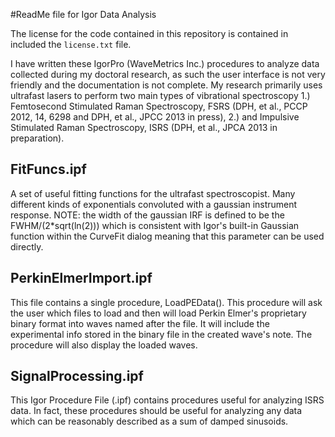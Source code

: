 #ReadMe file for Igor Data Analysis

The license for the code contained in this repository is contained in included the `license.txt` file.

I have written these IgorPro (WaveMetrics Inc.) procedures to analyze data collected during my doctoral research, as such the user interface is not very friendly and the documentation is not complete. My research primarily uses ultrafast lasers to perform two main types of vibrational spectroscopy 1.) Femtosecond Stimulated Raman Spectroscopy, FSRS (DPH, et al., PCCP 2012, 14, 6298 and DPH, et al., JPCC 2013 in press), 2.) and Impulsive Stimulated Raman Spectroscopy, ISRS (DPH, et al., JPCA 2013 in preparation).

## FitFuncs.ipf
A set of useful fitting functions for the ultrafast spectroscopist. Many different kinds of exponentials convoluted with a gaussian instrument response. NOTE: the width of the gaussian IRF is defined to be the FWHM/(2*sqrt(ln(2))) which is consistent with Igor's built-in Gaussian function within the CurveFit dialog meaning that this parameter can be used directly.

## PerkinElmerImport.ipf
This file contains a single procedure, LoadPEData(). This procedure will ask the user which files to load and then will load Perkin Elmer's proprietary binary format into waves named after the file. It will include the experimental info stored in the binary file in the created wave's note. The procedure will also display the loaded waves.

## SignalProcessing.ipf
This Igor Procedure File (.ipf) contains procedures useful for analyzing ISRS data. In fact, these procedures should be useful for analyzing any data which can be reasonably described as a sum of damped sinusoids.
